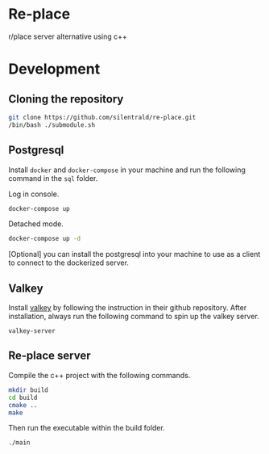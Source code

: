 # Re-place

r/place server alternative using c++

# Development

## Cloning the repository

```bash
git clone https://github.com/silentrald/re-place.git
/bin/bash ./submodule.sh
```

## Postgresql

Install `docker` and `docker-compose` in your machine and run the following command in the `sql` folder.

Log in console.
```bash
docker-compose up
```

Detached mode.
```bash
docker-compose up -d
```

[Optional] you can install the postgresql into your machine to use as a client to connect to the dockerized server.

## Valkey

Install [valkey](https://github.com/valkey-io/valkey) by following the instruction in their github repository. After installation, always run the following command to spin up the valkey server.

```
valkey-server
```

## Re-place server

Compile the c++ project with the following commands.

```bash
mkdir build
cd build
cmake ..
make
```

Then run the executable within the build folder.

```bash
./main
```

